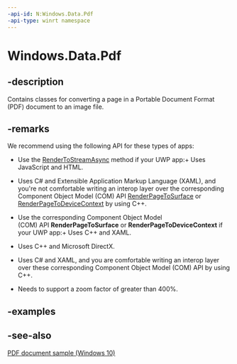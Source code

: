 ```yaml
---
-api-id: N:Windows.Data.Pdf
-api-type: winrt namespace
---
```


# Windows.Data.Pdf

## -description
Contains classes for converting a page in a Portable Document Format (PDF) document to an image file.

## -remarks
We recommend using the following API for these types of apps:

+ Use the [RenderToStreamAsync](pdfpage_rendertostreamasync.md) method if your UWP app:+ Uses JavaScript and HTML.
+ Uses C# and Extensible Application Markup Language (XAML), and you're not comfortable writing an interop layer over the corresponding Component Object Model (COM) API [RenderPageToSurface](http://msdn.microsoft.com/library/d4688c23-0122-40a7-908e-793c3f03fb37) or [RenderPageToDeviceContext](http://msdn.microsoft.com/library/5ec97d21-3160-48e7-9486-a8ea9ca9df92) by using C++.

+ Use the corresponding Component Object Model (COM) API **RenderPageToSurface** or **RenderPageToDeviceContext** if your UWP app:+ Uses C++ and XAML.
+ Uses C++ and Microsoft DirectX.
+ Uses C# and XAML, and you are comfortable writing an interop layer over these corresponding Component Object Model (COM) API by using C++.
+ Needs to support a zoom factor of greater than 400%.



## -examples

## -see-also
[PDF document sample (Windows 10)](http://go.microsoft.com/fwlink/?LinkID=703785)